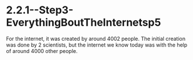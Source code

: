 # 2.2.1--Step3-EverythingBoutTheInternetsp5


For the internet, it was created by around 4002 people. The initial creation was done by 2 scientists, but the internet we know today was with the help of around 4000 other people. 
